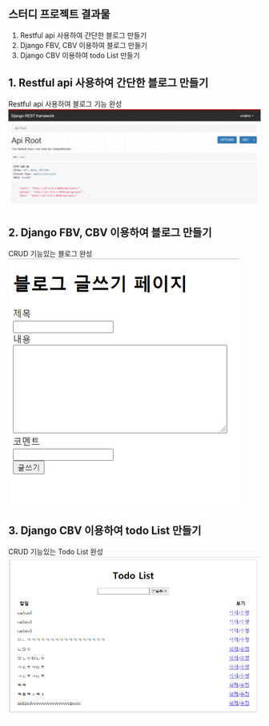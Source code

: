 ## 스터디 프로젝트 결과물 
1. Restful api 사용하여 간단한 블로그 만들기
2. Django FBV, CBV 이용하여 블로그 만들기
3. Django CBV 이용하여 todo List 만들기

## 1. Restful api 사용하여 간단한 블로그 만들기
Restful api 사용하여 블로그 기능 완성
![img_2.png](img_2.png)
## 2. Django FBV, CBV 이용하여 블로그 만들기
CRUD 기능있는 블로그 완성
![img_1.png](img_1.png)
## 3. Django CBV 이용하여 todo List 만들기
CRUD 기능있는 Todo List 완성
![img_3.png](img_3.png)